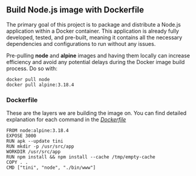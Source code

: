 ## Build Node.js image with Dockerfile

The primary goal of this project is to package and distribute a Node.js application within a Docker container. This application is already fully developed, tested, and pre-built, meaning it contains all the necessary dependencies and configurations to run without any issues.

Pre-pulling **node** and **alpine** images and having them locally can increase efficiency and avoid any potential delays during the Docker image build process. Do so with:

```
docker pull node
docker pull alpine:3.18.4
```


### Dockerfile

These are the layers we are building the image on. You can find detailed explanation for each command in the [_Dockerfile_](Dockerfile)

```
FROM node:alpine:3.18.4
EXPOSE 3000
RUN apk --update tini
RUN mkdir -p /usr/src/app
WORKDIR /usr/src/app
RUN npm install && npm install --cache /tmp/empty-cache
COPY . .
CMD ["tini", "node", "./bin/www"]
```
